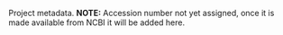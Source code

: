 Project metadata.
**NOTE:** Accession number not yet assigned, once it is made available from NCBI it will be added here. 
